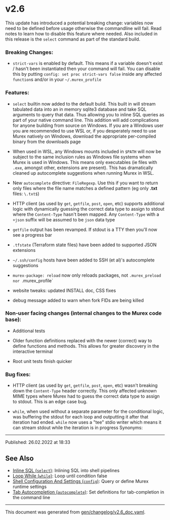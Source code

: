 # v2.6

This update has introduced a potential breaking change: variables now need to be defined before usage otherwise the commandline will fail. Read notes to learn how to disable this feature where needed. Also included in this release is the `select` command as part of the standard build.

### Breaking Changes:

* `strict-vars` is enabled by default. This means if a variable doesn't exist / hasn't been instantiated then your command will fail. You can disable this by putting `config: set proc strict-vars false` inside any affected `function`s and/or in your `~/.murex_profile`

### Features:

* `select` builtin now added to the default build. This built in will stream tabulated data into an in memory sqlite3 database and take SQL arguments to query that data. Thus allowing you to inline SQL queries as part of your native command line. This addition will add complications for anyone building from source on Windows. If you are a Windows user you are recommended to use WSL or, if you desperately need to use Murex natively on Windows, download the appropriate per-compiled binary from the downloads page

* When used in WSL, any Windows mounts included in `$PATH` will now be subject to the same inclusion rules as Windows file systems when Murex is used in Windows. This means only executables (ie files with `.exe`, amongst other, extensions are present). This has dramatically cleaned up autocomplete suggestions when running Murex in WSL.

* New `autocomplete` directive: `FileRegexp`. Use this if you want to return only files where the file name matches a defined pattern (eg only **.txt** files: `\.txt$`)

* HTTP client (as used by `get`, `getfile`, `post`, `open`, etc) supports additional logic with dynamically guessing the correct data type to assign to stdout where the `Content-Type` hasn't been mapped. Any `Content-Type` with a `+json` suffix will be assumed to be `json` data type

* `getfile` output has been revamped. If stdout is a TTY then you'll now see a progress bar

* `.tfstate` (Terraform state files) have been added to supported JSON extensions

* `~/.ssh/config` hosts have been added to SSH (et al)'s autocomplete suggestions

* `murex-package: reload` now only reloads packages, not `.murex_preload nor `.murex_profile`

* website tweaks: updated INSTALL doc, CSS fixes

* debug message added to warn when fork FIDs are being killed

### Non-user facing changes (internal changes to the Murex code base):

* Additional tests

* Older function definitions replaced with the newer (correct) way to define functions and methods. This allows for greater discovery in the interactive terminal

* Root unit tests finish quicker

### Bug fixes:

* HTTP client (as used by `get`, `getfile`, `post`, `open`, etc) wasn't breaking down the `Content-Type` header correctly. This only affected unknown MIME types where Murex had to guess the correct data type to assign to stdout. This is an edge case bug.

* `while`, when used without a separate parameter for the conditional logic, was buffering the stdout for each loop and outputting it after that iteration had ended. `while` now uses a "tee" stdio writer which means it can stream stdout while the iteration is in progress  Synonyms:

<hr>

Published: 26.02.2022 at 18:33

## See Also

* [Inline SQL (`select`)](../optional/select.md):
  Inlining SQL into shell pipelines
* [Loop While (`while`)](../commands/while.md):
  Loop until condition false
* [Shell Configuration And Settings (`config`)](../commands/config.md):
  Query or define Murex runtime settings
* [Tab Autocompletion (`autocomplete`)](../commands/autocomplete.md):
  Set definitions for tab-completion in the command line

<hr/>

This document was generated from [gen/changelog/v2.6_doc.yaml](https://github.com/lmorg/murex/blob/master/gen/changelog/v2.6_doc.yaml).